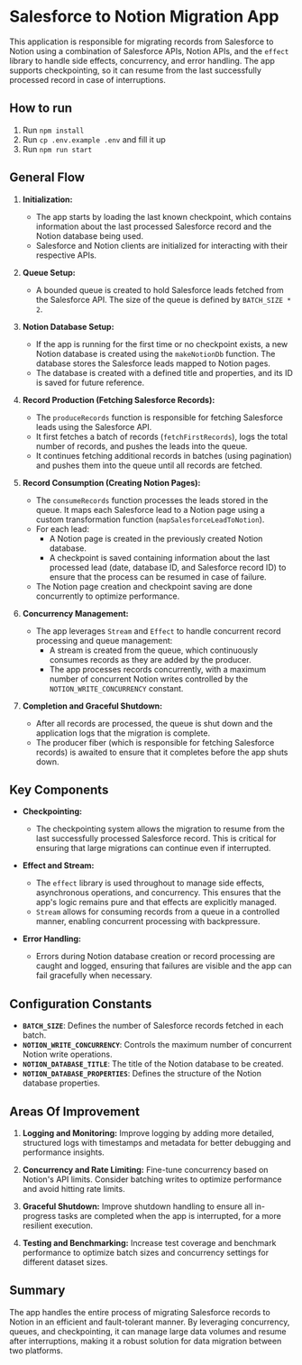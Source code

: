 # Salesforce to Notion Migration App

This application is responsible for migrating records from Salesforce to Notion using a combination of Salesforce APIs, Notion APIs, and the `effect` library to handle side effects, concurrency, and error handling. The app supports checkpointing, so it can resume from the last successfully processed record in case of interruptions.

## How to run
1. Run `npm install`
2. Run `cp .env.example .env` and fill it up
3. Run `npm run start`

## General Flow

1. **Initialization:**
   - The app starts by loading the last known checkpoint, which contains information about the last processed Salesforce record and the Notion database being used.
   - Salesforce and Notion clients are initialized for interacting with their respective APIs.

2. **Queue Setup:**
   - A bounded queue is created to hold Salesforce leads fetched from the Salesforce API. The size of the queue is defined by `BATCH_SIZE * 2`.

3. **Notion Database Setup:**
   - If the app is running for the first time or no checkpoint exists, a new Notion database is created using the `makeNotionDb` function. The database stores the Salesforce leads mapped to Notion pages.
   - The database is created with a defined title and properties, and its ID is saved for future reference.

4. **Record Production (Fetching Salesforce Records):**
   - The `produceRecords` function is responsible for fetching Salesforce leads using the Salesforce API.
   - It first fetches a batch of records (`fetchFirstRecords`), logs the total number of records, and pushes the leads into the queue.
   - It continues fetching additional records in batches (using pagination) and pushes them into the queue until all records are fetched.

5. **Record Consumption (Creating Notion Pages):**
   - The `consumeRecords` function processes the leads stored in the queue. It maps each Salesforce lead to a Notion page using a custom transformation function (`mapSalesforceLeadToNotion`).
   - For each lead:
     - A Notion page is created in the previously created Notion database.
     - A checkpoint is saved containing information about the last processed lead (date, database ID, and Salesforce record ID) to ensure that the process can be resumed in case of failure.
   - The Notion page creation and checkpoint saving are done concurrently to optimize performance.

6. **Concurrency Management:**
   - The app leverages `Stream` and `Effect` to handle concurrent record processing and queue management:
     - A stream is created from the queue, which continuously consumes records as they are added by the producer.
     - The app processes records concurrently, with a maximum number of concurrent Notion writes controlled by the `NOTION_WRITE_CONCURRENCY` constant.

7. **Completion and Graceful Shutdown:**
   - After all records are processed, the queue is shut down and the application logs that the migration is complete.
   - The producer fiber (which is responsible for fetching Salesforce records) is awaited to ensure that it completes before the app shuts down.

## Key Components

- **Checkpointing:**
  - The checkpointing system allows the migration to resume from the last successfully processed Salesforce record. This is critical for ensuring that large migrations can continue even if interrupted.

- **Effect and Stream:**
  - The `effect` library is used throughout to manage side effects, asynchronous operations, and concurrency. This ensures that the app's logic remains pure and that effects are explicitly managed.
  - `Stream` allows for consuming records from a queue in a controlled manner, enabling concurrent processing with backpressure.

- **Error Handling:**
  - Errors during Notion database creation or record processing are caught and logged, ensuring that failures are visible and the app can fail gracefully when necessary.

## Configuration Constants

- **`BATCH_SIZE`**: Defines the number of Salesforce records fetched in each batch.
- **`NOTION_WRITE_CONCURRENCY`**: Controls the maximum number of concurrent Notion write operations.
- **`NOTION_DATABASE_TITLE`**: The title of the Notion database to be created.
- **`NOTION_DATABASE_PROPERTIES`**: Defines the structure of the Notion database properties.

## Areas Of Improvement

1. **Logging and Monitoring:**
   Improve logging by adding more detailed, structured logs with timestamps and metadata for better debugging and performance insights.

2. **Concurrency and Rate Limiting:**
   Fine-tune concurrency based on Notion's API limits. Consider batching writes to optimize performance and avoid hitting rate limits.

3. **Graceful Shutdown:**
   Improve shutdown handling to ensure all in-progress tasks are completed when the app is interrupted, for a more resilient execution.

4. **Testing and Benchmarking:**
   Increase test coverage and benchmark performance to optimize batch sizes and concurrency settings for different dataset sizes.


## Summary

The app handles the entire process of migrating Salesforce records to Notion in an efficient and fault-tolerant manner. By leveraging concurrency, queues, and checkpointing, it can manage large data volumes and resume after interruptions, making it a robust solution for data migration between two platforms.
